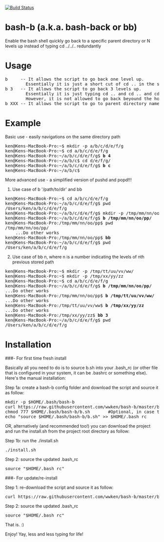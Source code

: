 [![Build Status](https://travis-ci.org/wwken/bash-b.png)](https://travis-ci.org/wwken/bash-b)

# bash-b (a.k.a. bash-back or bb)
Enable the bash shell quickly go back to a specific parent directory or N levels up instead of typing cd ../../.. redundantly

# Usage
<pre>
b     -- It allows the script to go back one level up. 
        Essentially it is just a short cut of cd .. in the shell
b 3   -- It allows the script to go back 3 levels up. 
        Essentially it is just typing cd .. and cd .. and cd .. in the shell. 
        However, it is not allowed to go back beyound the home directory, for secruity reasons. 
b XXX -- It allows the script to go to parent directory name called 'XXX' 
</pre>

# Example
Basic use - easily navigations on the same directory path
<pre>
ken@Kens-MacBook-Pro:~$ mkdir -p a/b/c/d/e/f/g
ken@Kens-MacBook-Pro:~$ cd a/b/c/d/e/f/g
ken@Kens-MacBook-Pro:~/a/b/c/d/e/f/g$ <b>b 4</b> 
ken@Kens-MacBook-Pro:~/a/b/c$ cd d/e/f/g/
ken@Kens-MacBook-Pro:~/a/b/c/d/e/f/g$ <b>b c</b>
ken@Kens-MacBook-Pro:~/a/b/c$
</pre>

More advanced use - a simplified version of pushd and popd!!!

1) Use case of b '/path/to/dir' and bb
<pre>
ken@Kens-MacBook-Pro:~$ cd a/b/c/d/e/f/g
ken@Kens-MacBook-Pro:~/a/b/c/d/e/f/g$ pwd
/Users/ken/a/b/c/d/e/f/g
ken@Kens-MacBook-Pro:~/a/b/c/d/e/f/g$ mkdir -p /tmp/mm/nn/oo/pp/
ken@Kens-MacBook-Pro:~/a/b/c/d/e/f/g$ <b>b /tmp/mm/nn/oo/pp/</b>
ken@Kens-MacBook-Pro:/tmp/mm/nn/oo/pp$ pwd
/tmp/mm/nn/oo/pp/
	...Do other works
ken@Kens-MacBook-Pro:/tmp/mm/nn/oo/pp$ <b>bb</b>
ken@Kens-MacBook-Pro:~/a/b/c/d/e/f/g$ pwd
/Users/ken/a/b/c/d/e/f/g
</pre>

2) Use case of bb n, where n is a number indicating the levels of nth previous stored path
<pre>
ken@Kens-MacBook-Pro:~$ mkdir -p /tmp/tt/uu/vv/ww/
ken@Kens-MacBook-Pro:~$ mkdir -p /tmp/xx/yy/zz
ken@Kens-MacBook-Pro:~$ cd a/b/c/d/e/f/g
ken@Kens-MacBook-Pro:~/a/b/c/d/e/f/g$ <b>b /tmp/mm/nn/oo/pp/</b>
...Do other works
ken@Kens-MacBook-Pro:/tmp/mm/nn/oo/pp$ <b>b /tmp/tt/uu/vv/ww/</b>
...Do other works
ken@Kens-MacBook-Pro:/tmp/tt/uu/vv/ww$ <b>b /tmp/xx/yy/zz</b>
...Do other works
ken@Kens-MacBook-Pro:/tmp/xx/yy/zz$ <b>bb 3</b>
ken@Kens-MacBook-Pro:~/a/b/c/d/e/f/g$ pwd
/Users/ken/a/b/c/d/e/f/g
</pre>

# Installation

###- For first time fresh install

Basically all you need to do is to source b.sh into your .bash_rc (or other file that is configured in your system, it can be .bashrc or something else). Here's the manual installation: 

Step 1a: create a bash-b config folder and download the script and source it as follow:
<pre>
mkdir -p $HOME/.bash/bash-b
curl https://raw.githubusercontent.com/wwken/bash-b/master/b.sh > $HOME/.bash/bash-b/b.sh
chmod 777 $HOME/.bash/bash-b/b.sh       #Optional, in case the b.sh is not executable
echo "source $HOME/.bash/bash-b/b.sh" >> $HOME/.bash_rc
</pre>

OR, alternatively (and recommended too!) you can download the project and run the install.sh from the project root directory as follow:

Step 1b: run the ./install.sh
<pre>
./install.sh
</pre>

Step 2: source the updated .bash_rc 
<pre>
source "$HOME/.bash_rc"
</pre>

###- For update/re-install

Step 1: re-download the script and source it as follow:
<pre>
curl https://raw.githubusercontent.com/wwken/bash-b/master/b.sh > $HOME/.bash/bash-b/b.sh
</pre>

Step 2: source the updated .bash_rc 
<pre>
source "$HOME/.bash_rc"
</pre>

That is. :)

Enjoy! Yay, less and less typing for life!
